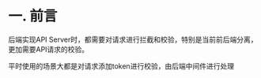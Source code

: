 # 一. 前言

后端实现API Server时，都需要对请求进行拦截和校验，特别是当前前后端分离，更加需要API请求的校验。

平时使用的场景大都是对请求添加token进行校验，由后端中间件进行处理